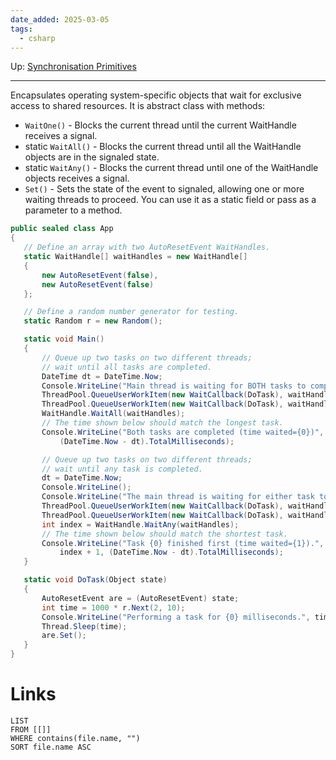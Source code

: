 ```yaml
---
date_added: 2025-03-05
tags:
  - csharp
---
```

Up: [Synchronisation Primitives](Synchronisation%20Primitives.md)
___

Encapsulates operating system-specific objects that wait for exclusive access to shared resources. It is abstract class with methods:
 - `WaitOne()`  - Blocks the current thread until the current WaitHandle receives a signal.
 - static `WaitAll()`  - Blocks the current thread until all the WaitHandle objects are in the signaled state.
 - static `WaitAny()`  - Blocks the current thread until one of the WaitHandle objects receives a signal.
 - `Set()`  - Sets the state of the event to signaled, allowing one or more waiting threads to proceed.
You can use it as a static field or pass as a parameter to a method.

 ```cs
public sealed class App
{
    // Define an array with two AutoResetEvent WaitHandles.
    static WaitHandle[] waitHandles = new WaitHandle[]
    {
        new AutoResetEvent(false),
        new AutoResetEvent(false)
    };

    // Define a random number generator for testing.
    static Random r = new Random();

    static void Main()
    {
        // Queue up two tasks on two different threads;
        // wait until all tasks are completed.
        DateTime dt = DateTime.Now;
        Console.WriteLine("Main thread is waiting for BOTH tasks to complete.");
        ThreadPool.QueueUserWorkItem(new WaitCallback(DoTask), waitHandles[0]);
        ThreadPool.QueueUserWorkItem(new WaitCallback(DoTask), waitHandles[1]);
        WaitHandle.WaitAll(waitHandles);
        // The time shown below should match the longest task.
        Console.WriteLine("Both tasks are completed (time waited={0})",
            (DateTime.Now - dt).TotalMilliseconds);

        // Queue up two tasks on two different threads;
        // wait until any task is completed.
        dt = DateTime.Now;
        Console.WriteLine();
        Console.WriteLine("The main thread is waiting for either task to complete.");
        ThreadPool.QueueUserWorkItem(new WaitCallback(DoTask), waitHandles[0]);
        ThreadPool.QueueUserWorkItem(new WaitCallback(DoTask), waitHandles[1]);
        int index = WaitHandle.WaitAny(waitHandles);
        // The time shown below should match the shortest task.
        Console.WriteLine("Task {0} finished first (time waited={1}).",
            index + 1, (DateTime.Now - dt).TotalMilliseconds);
    }

    static void DoTask(Object state)
    {
        AutoResetEvent are = (AutoResetEvent) state;
        int time = 1000 * r.Next(2, 10);
        Console.WriteLine("Performing a task for {0} milliseconds.", time);
        Thread.Sleep(time);
        are.Set();
    }
}
```
# Links
```dataview
LIST
FROM [[]]
WHERE contains(file.name, "")
SORT file.name ASC
```

